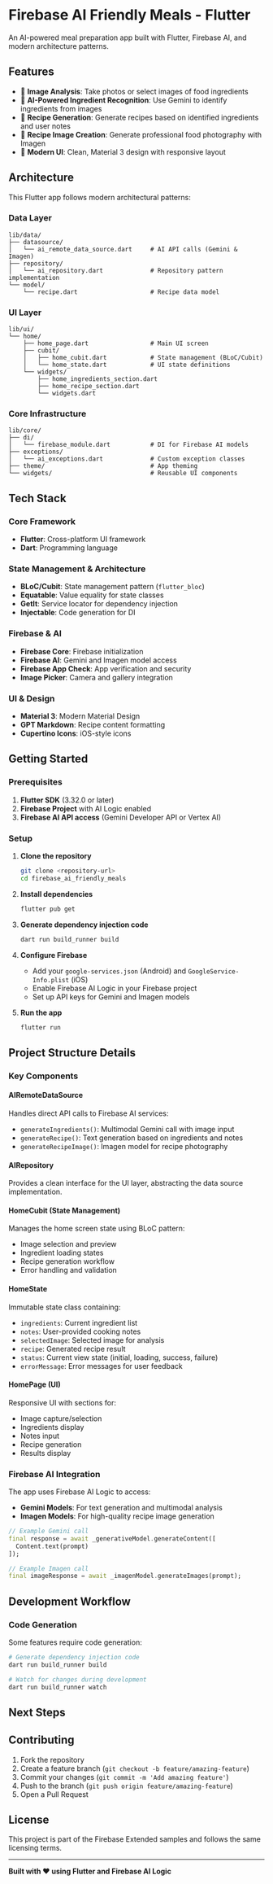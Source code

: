 # Firebase AI Friendly Meals - Flutter

An AI-powered meal preparation app built with Flutter, Firebase AI, and modern architecture patterns.

## Features

- 📸 **Image Analysis**: Take photos or select images of food ingredients
- 🤖 **AI-Powered Ingredient Recognition**: Use Gemini to identify ingredients from images
- 🍳 **Recipe Generation**: Generate recipes based on identified ingredients and user notes
- 🎨 **Recipe Image Creation**: Generate professional food photography with Imagen
- 📱 **Modern UI**: Clean, Material 3 design with responsive layout

## Architecture

This Flutter app follows modern architectural patterns:

### **Data Layer**

```
lib/data/
├── datasource/
│   └── ai_remote_data_source.dart     # AI API calls (Gemini & Imagen)
├── repository/
│   └── ai_repository.dart             # Repository pattern implementation
└── model/
    └── recipe.dart                    # Recipe data model
```

### **UI Layer**

```
lib/ui/
└── home/
    ├── home_page.dart                 # Main UI screen
    ├── cubit/
    │   ├── home_cubit.dart            # State management (BLoC/Cubit)
    │   └── home_state.dart            # UI state definitions
    └── widgets/
        ├── home_ingredients_section.dart
        ├── home_recipe_section.dart
        └── widgets.dart
```

### **Core Infrastructure**

```
lib/core/
├── di/
│   └── firebase_module.dart           # DI for Firebase AI models
├── exceptions/
│   └── ai_exceptions.dart             # Custom exception classes
├── theme/                             # App theming
└── widgets/                           # Reusable UI components
```

## Tech Stack

### **Core Framework**

- **Flutter**: Cross-platform UI framework
- **Dart**: Programming language

### **State Management & Architecture**

- **BLoC/Cubit**: State management pattern (`flutter_bloc`)
- **Equatable**: Value equality for state classes
- **GetIt**: Service locator for dependency injection
- **Injectable**: Code generation for DI

### **Firebase & AI**

- **Firebase Core**: Firebase initialization
- **Firebase AI**: Gemini and Imagen model access
- **Firebase App Check**: App verification and security
- **Image Picker**: Camera and gallery integration

### **UI & Design**

- **Material 3**: Modern Material Design
- **GPT Markdown**: Recipe content formatting
- **Cupertino Icons**: iOS-style icons

## Getting Started

### Prerequisites

1. **Flutter SDK** (3.32.0 or later)
2. **Firebase Project** with AI Logic enabled
3. **Firebase AI API access** (Gemini Developer API or Vertex AI)

### Setup

1. **Clone the repository**

   ```bash
   git clone <repository-url>
   cd firebase_ai_friendly_meals
   ```

2. **Install dependencies**

   ```bash
   flutter pub get
   ```

3. **Generate dependency injection code**

   ```bash
   dart run build_runner build
   ```

4. **Configure Firebase**

   - Add your `google-services.json` (Android) and `GoogleService-Info.plist` (iOS)
   - Enable Firebase AI Logic in your Firebase project
   - Set up API keys for Gemini and Imagen models

5. **Run the app**
   ```bash
   flutter run
   ```

## Project Structure Details

### **Key Components**

#### **AIRemoteDataSource**

Handles direct API calls to Firebase AI services:

- `generateIngredients()`: Multimodal Gemini call with image input
- `generateRecipe()`: Text generation based on ingredients and notes
- `generateRecipeImage()`: Imagen model for recipe photography

#### **AIRepository**

Provides a clean interface for the UI layer, abstracting the data source implementation.

#### **HomeCubit (State Management)**

Manages the home screen state using BLoC pattern:

- Image selection and preview
- Ingredient loading states
- Recipe generation workflow
- Error handling and validation

#### **HomeState**

Immutable state class containing:

- `ingredients`: Current ingredient list
- `notes`: User-provided cooking notes
- `selectedImage`: Selected image for analysis
- `recipe`: Generated recipe result
- `status`: Current view state (initial, loading, success, failure)
- `errorMessage`: Error messages for user feedback

#### **HomePage (UI)**

Responsive UI with sections for:

- Image capture/selection
- Ingredients display
- Notes input
- Recipe generation
- Results display

### **Firebase AI Integration**

The app uses Firebase AI Logic to access:

- **Gemini Models**: For text generation and multimodal analysis
- **Imagen Models**: For high-quality recipe image generation

```dart
// Example Gemini call
final response = await _generativeModel.generateContent([
  Content.text(prompt)
]);

// Example Imagen call
final imageResponse = await _imagenModel.generateImages(prompt);
```

## Development Workflow

### **Code Generation**

Some features require code generation:

```bash
# Generate dependency injection code
dart run build_runner build

# Watch for changes during development
dart run build_runner watch
```

## Next Steps

## Contributing

1. Fork the repository
2. Create a feature branch (`git checkout -b feature/amazing-feature`)
3. Commit your changes (`git commit -m 'Add amazing feature'`)
4. Push to the branch (`git push origin feature/amazing-feature`)
5. Open a Pull Request

## License

This project is part of the Firebase Extended samples and follows the same licensing terms.

---

**Built with ❤️ using Flutter and Firebase AI Logic**
